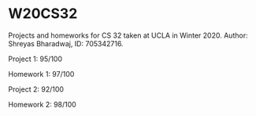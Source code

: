 # W20CS32

Projects and homeworks for CS 32 taken at UCLA in Winter 2020. Author: Shreyas Bharadwaj, ID: 705342716.

Project 1: 95/100 

Homework 1: 97/100

Project 2: 92/100

Homework 2: 98/100
